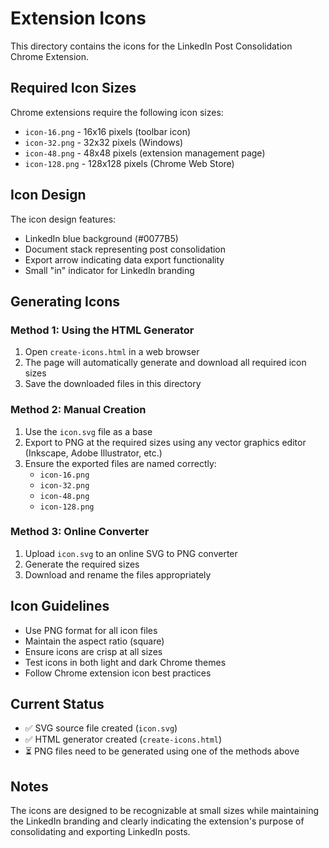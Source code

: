 # Extension Icons

This directory contains the icons for the LinkedIn Post Consolidation Chrome Extension.

## Required Icon Sizes

Chrome extensions require the following icon sizes:
- `icon-16.png` - 16x16 pixels (toolbar icon)
- `icon-32.png` - 32x32 pixels (Windows)
- `icon-48.png` - 48x48 pixels (extension management page)
- `icon-128.png` - 128x128 pixels (Chrome Web Store)

## Icon Design

The icon design features:
- LinkedIn blue background (#0077B5)
- Document stack representing post consolidation
- Export arrow indicating data export functionality
- Small "in" indicator for LinkedIn branding

## Generating Icons

### Method 1: Using the HTML Generator
1. Open `create-icons.html` in a web browser
2. The page will automatically generate and download all required icon sizes
3. Save the downloaded files in this directory

### Method 2: Manual Creation
1. Use the `icon.svg` file as a base
2. Export to PNG at the required sizes using any vector graphics editor (Inkscape, Adobe Illustrator, etc.)
3. Ensure the exported files are named correctly:
   - `icon-16.png`
   - `icon-32.png` 
   - `icon-48.png`
   - `icon-128.png`

### Method 3: Online Converter
1. Upload `icon.svg` to an online SVG to PNG converter
2. Generate the required sizes
3. Download and rename the files appropriately

## Icon Guidelines

- Use PNG format for all icon files
- Maintain the aspect ratio (square)
- Ensure icons are crisp at all sizes
- Test icons in both light and dark Chrome themes
- Follow Chrome extension icon best practices

## Current Status

- ✅ SVG source file created (`icon.svg`)
- ✅ HTML generator created (`create-icons.html`)
- ⏳ PNG files need to be generated using one of the methods above

## Notes

The icons are designed to be recognizable at small sizes while maintaining the LinkedIn branding and clearly indicating the extension's purpose of consolidating and exporting LinkedIn posts.